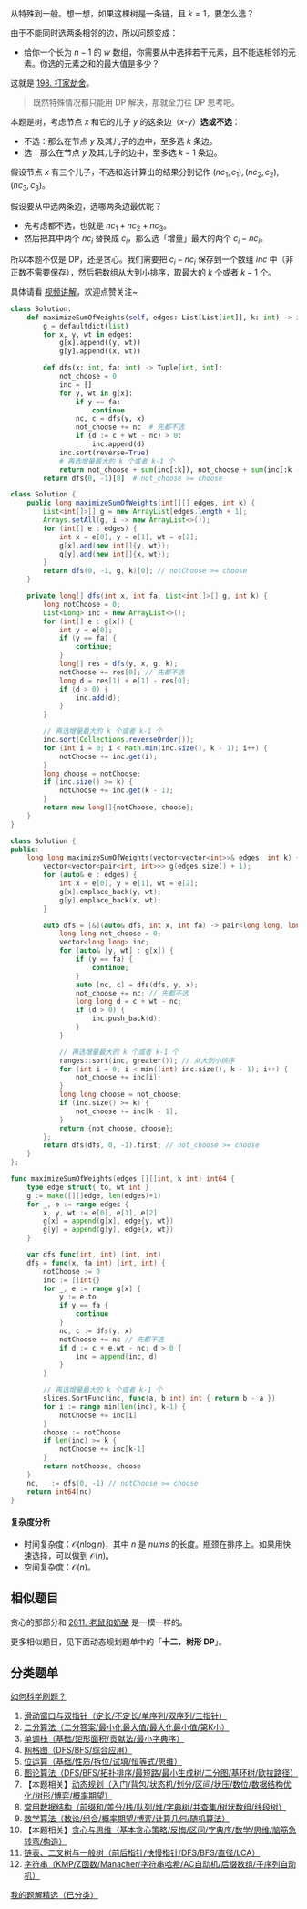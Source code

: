 从特殊到一般。想一想，如果这棵树是一条链，且 $k=1$，要怎么选？

由于不能同时选两条相邻的边，所以问题变成：

- 给你一个长为 $n-1$ 的 $w$ 数组，你需要从中选择若干元素，且不能选相邻的元素。你选的元素之和的最大值是多少？

这就是 [198. 打家劫舍](https://leetcode.cn/problems/house-robber/)。

> 既然特殊情况都只能用 DP 解决，那就全力往 DP 思考吧。

本题是树，考虑节点 $x$ 和它的儿子 $y$ 的这条边（$x\text{-}y$）**选或不选**：

- 不选：那么在节点 $y$ 及其儿子的边中，至多选 $k$ 条边。
- 选：那么在节点 $y$ 及其儿子的边中，至多选 $k-1$ 条边。

假设节点 $x$ 有三个儿子，不选和选计算出的结果分别记作 $(\textit{nc}_1, c_1),(\textit{nc}_2, c_2),(\textit{nc}_3, c_3)$。

假设要从中选两条边，选哪两条边最优呢？

- 先考虑都不选，也就是 $\textit{nc}_1+\textit{nc}_2+\textit{nc}_3$。
- 然后把其中两个 $\textit{nc}_i$ 替换成 $c_i$，那么选「增量」最大的两个 $c_i - \textit{nc}_i$。

所以本题不仅是 DP，还是贪心。我们需要把 $c_i - \textit{nc}_i$ 保存到一个数组 $\textit{inc}$ 中（非正数不需要保存），然后把数组从大到小排序，取最大的 $k$ 个或者 $k-1$ 个。

具体请看 [视频讲解](https://www.bilibili.com/video/BV1fFB4YGEZY/?t=26m45s)，欢迎点赞关注~

```py [sol-Python3]
class Solution:
    def maximizeSumOfWeights(self, edges: List[List[int]], k: int) -> int:
        g = defaultdict(list)
        for x, y, wt in edges:
            g[x].append((y, wt))
            g[y].append((x, wt))

        def dfs(x: int, fa: int) -> Tuple[int, int]:
            not_choose = 0
            inc = []
            for y, wt in g[x]:
                if y == fa:
                    continue
                nc, c = dfs(y, x)
                not_choose += nc  # 先都不选
                if (d := c + wt - nc) > 0:
                    inc.append(d)
            inc.sort(reverse=True)
            # 再选增量最大的 k 个或者 k-1 个
            return not_choose + sum(inc[:k]), not_choose + sum(inc[:k - 1])
        return dfs(0, -1)[0]  # not_choose >= choose
```

```java [sol-Java]
class Solution {
    public long maximizeSumOfWeights(int[][] edges, int k) {
        List<int[]>[] g = new ArrayList[edges.length + 1];
        Arrays.setAll(g, i -> new ArrayList<>());
        for (int[] e : edges) {
            int x = e[0], y = e[1], wt = e[2];
            g[x].add(new int[]{y, wt});
            g[y].add(new int[]{x, wt});
        }
        return dfs(0, -1, g, k)[0]; // notChoose >= choose
    }

    private long[] dfs(int x, int fa, List<int[]>[] g, int k) {
        long notChoose = 0;
        List<Long> inc = new ArrayList<>();
        for (int[] e : g[x]) {
            int y = e[0];
            if (y == fa) {
                continue;
            }
            long[] res = dfs(y, x, g, k);
            notChoose += res[0]; // 先都不选
            long d = res[1] + e[1] - res[0];
            if (d > 0) {
                inc.add(d);
            }
        }

        // 再选增量最大的 k 个或者 k-1 个
        inc.sort(Collections.reverseOrder());
        for (int i = 0; i < Math.min(inc.size(), k - 1); i++) {
            notChoose += inc.get(i);
        }
        long choose = notChoose;
        if (inc.size() >= k) {
            notChoose += inc.get(k - 1);
        }
        return new long[]{notChoose, choose};
    }
}
```

```cpp [sol-C++]
class Solution {
public:
    long long maximizeSumOfWeights(vector<vector<int>>& edges, int k) {
        vector<vector<pair<int, int>>> g(edges.size() + 1);
        for (auto& e : edges) {
            int x = e[0], y = e[1], wt = e[2];
            g[x].emplace_back(y, wt);
            g[y].emplace_back(x, wt);
        }

        auto dfs = [&](auto& dfs, int x, int fa) -> pair<long long, long long> {
            long long not_choose = 0;
            vector<long long> inc;
            for (auto& [y, wt] : g[x]) {
                if (y == fa) {
                    continue;
                }
                auto [nc, c] = dfs(dfs, y, x);
                not_choose += nc; // 先都不选
                long long d = c + wt - nc;
                if (d > 0) {
                    inc.push_back(d);
                }
            }

            // 再选增量最大的 k 个或者 k-1 个
            ranges::sort(inc, greater()); // 从大到小排序
            for (int i = 0; i < min((int) inc.size(), k - 1); i++) {
                not_choose += inc[i];
            }
            long long choose = not_choose;
            if (inc.size() >= k) {
                not_choose += inc[k - 1];
            }
            return {not_choose, choose};
        };
        return dfs(dfs, 0, -1).first; // not_choose >= choose
    }
};
```

```go [sol-Go]
func maximizeSumOfWeights(edges [][]int, k int) int64 {
	type edge struct{ to, wt int }
	g := make([][]edge, len(edges)+1)
	for _, e := range edges {
		x, y, wt := e[0], e[1], e[2]
		g[x] = append(g[x], edge{y, wt})
		g[y] = append(g[y], edge{x, wt})
	}

	var dfs func(int, int) (int, int)
	dfs = func(x, fa int) (int, int) {
		notChoose := 0
		inc := []int{}
		for _, e := range g[x] {
			y := e.to
			if y == fa {
				continue
			}
			nc, c := dfs(y, x)
			notChoose += nc // 先都不选
			if d := c + e.wt - nc; d > 0 {
				inc = append(inc, d)
			}
		}

		// 再选增量最大的 k 个或者 k-1 个
		slices.SortFunc(inc, func(a, b int) int { return b - a })
		for i := range min(len(inc), k-1) {
			notChoose += inc[i]
		}
		choose := notChoose
		if len(inc) >= k {
			notChoose += inc[k-1]
		}
		return notChoose, choose
	}
	nc, _ := dfs(0, -1) // notChoose >= choose
	return int64(nc)
}
```

#### 复杂度分析

- 时间复杂度：$\mathcal{O}(n\log n)$，其中 $n$ 是 $\textit{nums}$ 的长度。瓶颈在排序上。如果用快速选择，可以做到 $\mathcal{O}(n)$。
- 空间复杂度：$\mathcal{O}(n)$。

## 相似题目

贪心的那部分和 [2611. 老鼠和奶酪](https://leetcode.cn/problems/mice-and-cheese/) 是一模一样的。

更多相似题目，见下面动态规划题单中的「**十二、树形 DP**」。

## 分类题单

[如何科学刷题？](https://leetcode.cn/circle/discuss/RvFUtj/)

1. [滑动窗口与双指针（定长/不定长/单序列/双序列/三指针）](https://leetcode.cn/circle/discuss/0viNMK/)
2. [二分算法（二分答案/最小化最大值/最大化最小值/第K小）](https://leetcode.cn/circle/discuss/SqopEo/)
3. [单调栈（基础/矩形面积/贡献法/最小字典序）](https://leetcode.cn/circle/discuss/9oZFK9/)
4. [网格图（DFS/BFS/综合应用）](https://leetcode.cn/circle/discuss/YiXPXW/)
5. [位运算（基础/性质/拆位/试填/恒等式/思维）](https://leetcode.cn/circle/discuss/dHn9Vk/)
6. [图论算法（DFS/BFS/拓扑排序/最短路/最小生成树/二分图/基环树/欧拉路径）](https://leetcode.cn/circle/discuss/01LUak/)
7. 【本题相关】[动态规划（入门/背包/状态机/划分/区间/状压/数位/数据结构优化/树形/博弈/概率期望）](https://leetcode.cn/circle/discuss/tXLS3i/)
8. [常用数据结构（前缀和/差分/栈/队列/堆/字典树/并查集/树状数组/线段树）](https://leetcode.cn/circle/discuss/mOr1u6/)
9. [数学算法（数论/组合/概率期望/博弈/计算几何/随机算法）](https://leetcode.cn/circle/discuss/IYT3ss/)
10. 【本题相关】[贪心与思维（基本贪心策略/反悔/区间/字典序/数学/思维/脑筋急转弯/构造）](https://leetcode.cn/circle/discuss/g6KTKL/)
11. [链表、二叉树与一般树（前后指针/快慢指针/DFS/BFS/直径/LCA）](https://leetcode.cn/circle/discuss/K0n2gO/)
12. [字符串（KMP/Z函数/Manacher/字符串哈希/AC自动机/后缀数组/子序列自动机）](https://leetcode.cn/circle/discuss/SJFwQI/)

[我的题解精选（已分类）](https://github.com/EndlessCheng/codeforces-go/blob/master/leetcode/SOLUTIONS.md)
